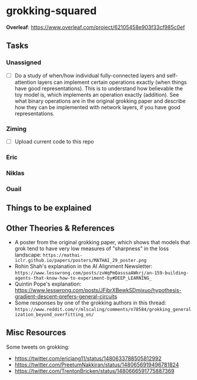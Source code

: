 # grokking-squared

**Overleaf**: https://www.overleaf.com/project/62105458e903f33cf985c0ef

## Tasks

### Unassigned
- [ ] Do a study of when/how individual fully-connected layers and self-attention layers can implement certain operations exactly (when things have good representations). This is to understand how believable the toy model is, which implements an operation exactly (addition). See what binary operations are in the original grokking paper and describe how they can be implemented with network layers, if you have good representations.

### Ziming
- [ ] Upload current code to this repo

### Eric

### Niklas

### Ouail

## Things to be explained



## Other Theories & References
- A poster from the original grokking paper, which shows that models that grok tend to have very low measures of "sharpness" in the loss landscape: `https://mathai-iclr.github.io/papers/posters/MATHAI_29_poster.png`
- Rohin Shah's explanation in the AI Alignment Newsletter:  `https://www.lesswrong.com/posts/zvWqPmQasssaAWkrj/an-159-building-agents-that-know-how-to-experiment-by#DEEP_LEARNING_`
- Quintin Pope's explanation:  https://www.lesswrong.com/posts/JFibrXBewkSDmixuo/hypothesis-gradient-descent-prefers-general-circuits
- Some responses by one of the grokking authors in this thread: `https://www.reddit.com/r/mlscaling/comments/n78584/grokking_generalization_beyond_overfitting_on/`

## Misc Resources
Some tweets on grokking:
- https://twitter.com/ericjang11/status/1480633788505812992
- https://twitter.com/PreetumNakkiran/status/1480656919496781824
- https://twitter.com/TrentonBricken/status/1480666591775887369


